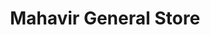 ---
title: "Mahavir General Store"
url: /banapura-seoni-malwa/mahavir-general-store/
shop: Dorfladen
---